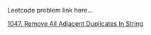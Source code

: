 Leetcode problem link here...

[1047. Remove All Adjacent Duplicates In String](https://leetcode.com/problems/remove-all-adjacent-duplicates-in-string/)

